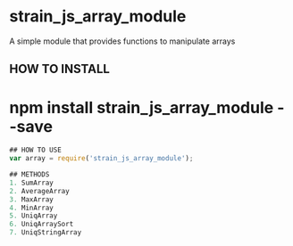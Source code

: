 # strain_js_array_module
A simple module that provides functions to manipulate arrays

## HOW TO INSTALL
# npm install strain_js_array_module --save

```javascript
## HOW TO USE
var array = require('strain_js_array_module');

## METHODS
1. SumArray
2. AverageArray
3. MaxArray
4. MinArray
5. UniqArray
6. UniqArraySort
7. UniqStringArray
